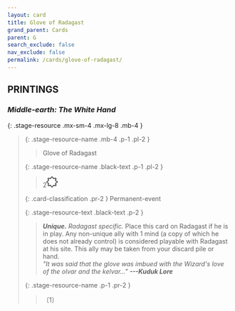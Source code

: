 ```yaml
---
layout: card
title: Glove of Radagast
grand_parent: Cards
parent: G
search_exclude: false
nav_exclude: false
permalink: /cards/glove-of-radagast/
---
```


## PRINTINGS


### _Middle-earth: The White Hand_

{: .stage-resource .mx-sm-4 .mx-lg-8 .mb-4 }
> {: .stage-resource-name .mb-4 .p-1 .pl-2 }
> > <div class="card-mp"></div>
> > <div class="card-name">Glove of Radagast</div>
>
> {: .stage-resource-name .black-text .p-1 .pl-2 }
> > 2![](/assets/images/stage-point.svg)
>
> {: .card-classification .pr-2 }
> Permanent-event
>
> {: .stage-resource-text .black-text .p-2 }
> > _**Unique.**_ _Radagast specific._ Place this card on Radagast if he is in play. Any non-unique ally with 1 mind (a copy of which he does not already control) is considered playable with Radagast at his site. This ally may be taken from your discard pile or hand. <br>_"It was said that the glove was imbued with the Wizard's love of the olvar and the kelvar..."_ ***---Kuduk Lore*** 
> 
> {: .stage-resource-name .p-1 .pr-2 }
> > <div class="card-shield"></div>
> > <div class="card-corruption">〔1〕</div>
